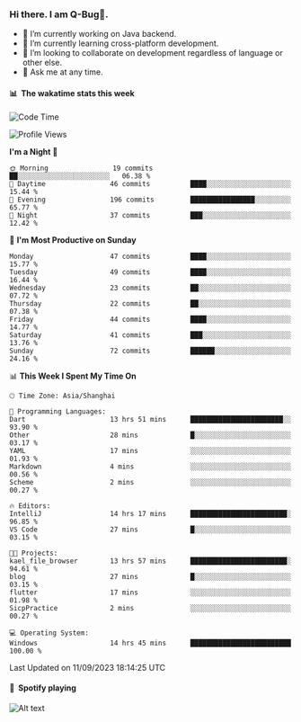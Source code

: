 ### Hi there. I am Q-Bug🐞.

- 🔭 I’m currently working on Java backend.
- 🌱 I’m currently learning cross-platform development.
- 👯 I’m looking to collaborate on development regardless of language or other else.
- 💬 Ask me at any time.

#### 📊 &nbsp;**The wakatime stats this week**  
<!--START_SECTION:waka-->
![Code Time](http://img.shields.io/badge/Code%20Time-104%20hrs%2050%20mins-blue)

![Profile Views](http://img.shields.io/badge/Profile%20Views-0-blue)

**I'm a Night 🦉** 

```text
🌞 Morning                19 commits          ██░░░░░░░░░░░░░░░░░░░░░░░   06.38 % 
🌆 Daytime                46 commits          ████░░░░░░░░░░░░░░░░░░░░░   15.44 % 
🌃 Evening                196 commits         ████████████████░░░░░░░░░   65.77 % 
🌙 Night                  37 commits          ███░░░░░░░░░░░░░░░░░░░░░░   12.42 % 
```
📅 **I'm Most Productive on Sunday** 

```text
Monday                   47 commits          ████░░░░░░░░░░░░░░░░░░░░░   15.77 % 
Tuesday                  49 commits          ████░░░░░░░░░░░░░░░░░░░░░   16.44 % 
Wednesday                23 commits          ██░░░░░░░░░░░░░░░░░░░░░░░   07.72 % 
Thursday                 22 commits          ██░░░░░░░░░░░░░░░░░░░░░░░   07.38 % 
Friday                   44 commits          ████░░░░░░░░░░░░░░░░░░░░░   14.77 % 
Saturday                 41 commits          ███░░░░░░░░░░░░░░░░░░░░░░   13.76 % 
Sunday                   72 commits          ██████░░░░░░░░░░░░░░░░░░░   24.16 % 
```


📊 **This Week I Spent My Time On** 

```text
🕑︎ Time Zone: Asia/Shanghai

💬 Programming Languages: 
Dart                     13 hrs 51 mins      ███████████████████████░░   93.90 % 
Other                    28 mins             █░░░░░░░░░░░░░░░░░░░░░░░░   03.17 % 
YAML                     17 mins             ░░░░░░░░░░░░░░░░░░░░░░░░░   01.93 % 
Markdown                 4 mins              ░░░░░░░░░░░░░░░░░░░░░░░░░   00.56 % 
Scheme                   2 mins              ░░░░░░░░░░░░░░░░░░░░░░░░░   00.27 % 

🔥 Editors: 
IntelliJ                 14 hrs 17 mins      ████████████████████████░   96.85 % 
VS Code                  27 mins             █░░░░░░░░░░░░░░░░░░░░░░░░   03.15 % 

🐱‍💻 Projects: 
kael_file_browser        13 hrs 57 mins      ████████████████████████░   94.61 % 
blog                     27 mins             █░░░░░░░░░░░░░░░░░░░░░░░░   03.15 % 
flutter                  17 mins             ░░░░░░░░░░░░░░░░░░░░░░░░░   01.98 % 
SicpPractice             2 mins              ░░░░░░░░░░░░░░░░░░░░░░░░░   00.27 % 

💻 Operating System: 
Windows                  14 hrs 45 mins      █████████████████████████   100.00 % 
```


 Last Updated on 11/09/2023 18:14:25 UTC
<!--END_SECTION:waka-->

#### 🎵 &nbsp;**Spotify playing**  
![Alt text](https://spotify-recently-played-readme.vercel.app/api?user=e5y1o4x7kdt9kf2blu4wvmb4s&unique={true|1|on|yes})
